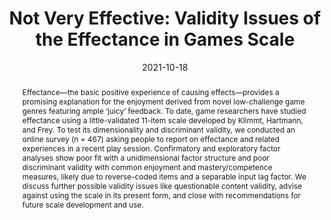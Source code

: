 ---
title: "Not Very Effective: Validity Issues of the Effectance in Games Scale"
date: 2021-10-18
publishDate: 2021-10-18
authors: ["**Nick Ballou**", "Heiko Breitsohl", "Dominic Kao", "Kathrin Gerling", "Sebastian Deterding"]
publication_types: ["1"]
abstract: "Effectance—the basic positive experience of causing effects—provides a promising explanation for the enjoyment derived from novel low-challenge game genres featuring ample ‘juicy’ feedback. To date, game researchers have studied effectance using a little-validated 11-item scale developed by Klimmt, Hartmann, and Frey. To test its dimensionality and discriminant validity, we conducted an online survey (n = 467) asking people to report on effectance and related experiences in a recent play session. Confirmatory and exploratory factor analyses show poor fit with a unidimensional factor structure and poor discriminant validity with common enjoyment and mastery/competence measures, likely due to reverse-coded items and a separable input lag factor. We discuss further possible validity issues like questionable content validity, advise against using the scale in its present form, and close with recommendations for future scale development and use."
featured: false
publication: "*CHI Play '21 Extended Abstracts*"
links:

  - icon_pack: fas
    icon: file
    name: Publisher Version
    url: 'https://doi.org/10.1145/3450337.3483492'
  - icon_pack: ai
    icon: osf
    name: Preprint and OSF data
    url: 'https://osf.io/6gmw2/'
---